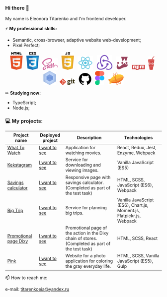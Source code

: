 ### Hi there 👋

My name is Eleonora Titarenko and I'm frontend developer.

⚡ **My professional skills:**
- Semantic, cross-browser, adaptive website web-development;
- Pixel Perfect;

<p align="center">
    <img src="image/html-5.svg" width="40">&nbsp;&nbsp;
    <img src="image/css-5.svg" width="40">&nbsp;&nbsp;
    <img src="image/sass-1.svg" width="50">&nbsp;&nbsp;
    <img src="image/javascript-4.svg" width="40">&nbsp;&nbsp;
    <img src="image/react-seeklogo.com.svg" width="50">&nbsp;&nbsp;
    <img src="image/redux-seeklogo.com.svg" width="50">&nbsp;&nbsp;
    <img src="image/jest-0.svg" width="40">&nbsp;&nbsp;
    <img src="image/npm-node-package-manager.svg" width="40">&nbsp;&nbsp;
    <img src="image/gulp.svg" width="20">&nbsp;&nbsp;
    <img src="image/webpack.svg" width="40">&nbsp;&nbsp;
    <img src="image/git.svg" width="50">&nbsp;&nbsp;
    <img src="image/github-1.svg" width="40">&nbsp;&nbsp;
    <img src="image/figma-1.svg" width="30">&nbsp;&nbsp;
    <img src="image/zeplin.svg" width="50">
</p>

✏ **Studying now:**
- TypeScript;
- Node.js;

### 💻 My projects:

| Project name        | Deployed project        | Description          | Technologies  |
| ------------- | ------------- | ------------- | ----- |
| [What To Watch](https://github.com/titarenkoeleonora/html-academy_what-to-watch-4) | [I want to see](https://wtw-five.vercel.app/) | Application for watching movies. | React, Redux, Jest, Enzyme, Webpack |
| [Kekstagram](https://github.com/titarenkoeleonora/html_academy-kekstagram) | [I want to see](https://titarenkoeleonora.github.io/html_academy-kekstagram/) | Service for downloading and viewing images. | Vanilla JavaScript (ES5) |
| [Savings calculator](https://github.com/titarenkoeleonora/test_vc.ru) | [I want to see](https://titarenkoeleonora.github.io/test_vc_deploy/) | Responsive page with savings calculator. (Completed as part of the test task) | HTML, SCSS, JavaScript (ES6), Webpack |
| [Big Trip](https://github.com/titarenkoeleonora/html-academy-big-trip-11) | [I want to see](https://big-trip.vercel.app/) | Service for planning big trips. | Vanilla JavaScript (ES6), Chart.js, Moment.js, Flatpickr.js, Webpack |
| [Promotional page Dixy](https://github.com/titarenkoeleonora/test-merkury) | [I want to see](https://test-merkury.vercel.app/) | Promotional page of the action in the Dixy chain of stores. (Completed as part of the test task) | HTML, SCSS, React |
| [Pink](https://github.com/titarenkoeleonora/html_academy-pink) | [I want to see](https://pink-nine.vercel.app/index.html) | Website for a photo application for coloring the gray everyday life. | HTML, SCSS, Vanilla JavaScript (ES5), Gulp |


📫 How to reach me:
<p>
    e-mail: <a href="mailto:titarenkoeia@yandex.ru">titarenkoeia@yandex.ru</a>
</p>
